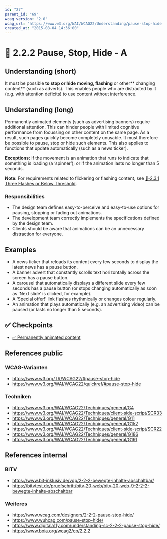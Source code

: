 ```yaml
---
id: "27"
parent_id: "69"
wcag_version: "2.0"
wcag_url: "https://www.w3.org/WAI/WCAG22/Understanding/pause-stop-hide.html"
created_at: "2015-08-04 14:36:00"
---
```


# 📜 2.2.2 Pause, Stop, Hide - A

## Understanding (short)

It must be possible **to stop or hide** **moving, flashing** or other** changing content** (such as adverts). This enables people who are distracted by it (e.g. with attention deficits) to use content without interference.

## Understanding (long)

Permanently animated elements (such as advertising banners) require additional attention. This can hinder people with limited cognitive performance from focussing on other content on the same page. As a result, such pages quickly become completely unusable. It must therefore be possible to pause, stop or hide such elements. This also applies to functions that update automatically (such as a news ticker).

**Exceptions:** If the movement is an animation that runs to indicate that something is loading (a ‘spinner’); or if the animation lasts no longer than 5 seconds.

**Note:** For requirements related to flickering or flashing content, see [📜-2.3.1 Three Flashes or Below Threshold](/en/wcag/2.3.1-three-flashes-or-below-threshold).

### Responsibilities

- The design team defines easy-to-perceive and easy-to-use options for pausing, stopping or fading out animations.
- The development team correctly implements the specifications defined by the design team.
- Clients should be aware that animations can be an unnecessary distraction for everyone.

## Examples

- A news ticker that reloads its content every few seconds to display the latest news has a pause button.
- A banner advert that constantly scrolls text horizontally across the screen has a pause button.
- A carousel that automatically displays a different slide every few seconds has a pause button (or stops changing automatically as soon as ‘Next slide’ is clicked, for example).
- A ‘Special offer!’ link flashes rhythmically or changes colour regularly.
- An animation that plays automatically (e.g. an advertising video) can be paused (or lasts no longer than 5 seconds).

## ✅ Checkpoints

- [✅ Permanently animated content](permanently-animated-content)

## References public

### WCAG-Varianten
- <https://www.w3.org/TR/WCAG22/#pause-stop-hide>
- <https://www.w3.org/WAI/WCAG22/quickref/#pause-stop-hide>

### Techniken
- <https://www.w3.org/WAI/WCAG22/Techniques/general/G4>
- <https://www.w3.org/WAI/WCAG22/Techniques/client-side-script/SCR33>
- <https://www.w3.org/WAI/WCAG22/Techniques/general/G11>
- <https://www.w3.org/WAI/WCAG22/Techniques/general/G152>
- <https://www.w3.org/WAI/WCAG22/Techniques/client-side-script/SCR22>
- <https://www.w3.org/WAI/WCAG22/Techniques/general/G186>
- <https://www.w3.org/WAI/WCAG22/Techniques/general/G191>

## References internal

### BITV
- <https://www.bit-inklusiv.de/vdp/2-2-2-bewegte-inhalte-abschaltbar/>
- <https://bitvtest.de/pruefschritt/bitv-20-web/bitv-20-web-9-2-2-2-bewegte-inhalte-abschaltbar>

### Weiteres
- <https://www.wcag.com/designers/2-2-2-pause-stop-hide/>
- <https://www.wuhcag.com/pause-stop-hide/>
- <https://www.digitala11y.com/understanding-sc-2-2-2-pause-stop-hide/>
- <https://www.boia.org/wcag2/cp/2.2.2>
